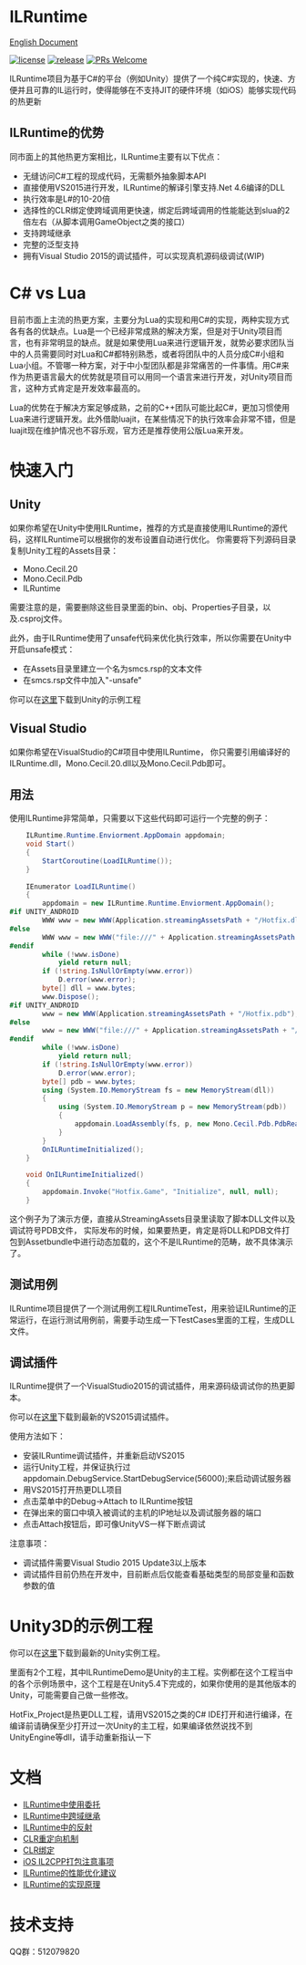ILRuntime
==========
[English Document](ReadMe-EN.md "Click here for English documents")

[![license](https://img.shields.io/badge/license-MIT-blue.png)](https://github.com/Ourpalm/ILRuntime/blob/master/LICENSE.TXT)
[![release](https://img.shields.io/badge/release-v1.1.0-blue.png)](https://github.com/Ourpalm/ILRuntime/releases)
[![PRs Welcome](https://img.shields.io/badge/PRs-welcome-blue.png)](https://github.com/Ourpalm/ILRuntime/pulls)

ILRuntime项目为基于C#的平台（例如Unity）提供了一个纯C#实现的，快速、方便并且可靠的IL运行时，使得能够在不支持JIT的硬件环境（如iOS）能够实现代码的热更新

ILRuntime的优势
----------
同市面上的其他热更方案相比，ILRuntime主要有以下优点：
* 无缝访问C#工程的现成代码，无需额外抽象脚本API
* 直接使用VS2015进行开发，ILRuntime的解译引擎支持.Net 4.6编译的DLL
* 执行效率是L#的10-20倍
* 选择性的CLR绑定使跨域调用更快速，绑定后跨域调用的性能能达到slua的2倍左右（从脚本调用GameObject之类的接口）
* 支持跨域继承
* 完整的泛型支持
* 拥有Visual Studio 2015的调试插件，可以实现真机源码级调试(WIP)

C# vs Lua
========
目前市面上主流的热更方案，主要分为Lua的实现和用C#的实现，两种实现方式各有各的优缺点。Lua是一个已经非常成熟的解决方案，但是对于Unity项目而言，也有非常明显的缺点。就是如果使用Lua来进行逻辑开发，就势必要求团队当中的人员需要同时对Lua和C#都特别熟悉，或者将团队中的人员分成C#小组和Lua小组。不管哪一种方案，对于中小型团队都是非常痛苦的一件事情。用C#来作为热更语言最大的优势就是项目可以用同一个语言来进行开发，对Unity项目而言，这种方式肯定是开发效率最高的。

Lua的优势在于解决方案足够成熟，之前的C++团队可能比起C#，更加习惯使用Lua来进行逻辑开发。此外借助luajit，在某些情况下的执行效率会非常不错，但是luajit现在维护情况也不容乐观，官方还是推荐使用公版Lua来开发。

快速入门
========
Unity
----------
如果你希望在Unity中使用ILRuntime，推荐的方式是直接使用ILRuntime的源代码，这样ILRuntime可以根据你的发布设置自动进行优化。
你需要将下列源码目录复制Unity工程的Assets目录：
* Mono.Cecil.20
* Mono.Cecil.Pdb
* ILRuntime

需要注意的是，需要删除这些目录里面的bin、obj、Properties子目录，以及.csproj文件。

此外，由于ILRuntime使用了unsafe代码来优化执行效率，所以你需要在Unity中开启unsafe模式：
* 在Assets目录里建立一个名为smcs.rsp的文本文件
* 在smcs.rsp文件中加入"-unsafe"

你可以在[这里](https://github.com/Ourpalm/ILRuntime/releases)下载到Unity的示例工程

Visual Studio
----------
如果你希望在VisualStudio的C#项目中使用ILRuntime， 你只需要引用编译好的ILRuntime.dll，Mono.Cecil.20.dll以及Mono.Cecil.Pdb即可。

用法
----------
使用ILRuntime非常简单，只需要以下这些代码即可运行一个完整的例子：
```C#
    ILRuntime.Runtime.Enviorment.AppDomain appdomain;
    void Start()
	{
	    StartCoroutine(LoadILRuntime());
	}
	
	IEnumerator LoadILRuntime()
    {
        appdomain = new ILRuntime.Runtime.Enviorment.AppDomain();
#if UNITY_ANDROID
        WWW www = new WWW(Application.streamingAssetsPath + "/Hotfix.dll");
#else
        WWW www = new WWW("file:///" + Application.streamingAssetsPath + "/Hotfix.dll");
#endif
        while (!www.isDone)
            yield return null;
        if (!string.IsNullOrEmpty(www.error))
            D.error(www.error);
        byte[] dll = www.bytes;
        www.Dispose();
#if UNITY_ANDROID
        www = new WWW(Application.streamingAssetsPath + "/Hotfix.pdb");
#else
        www = new WWW("file:///" + Application.streamingAssetsPath + "/Hotfix.pdb");
#endif
        while (!www.isDone)
            yield return null;
        if (!string.IsNullOrEmpty(www.error))
            D.error(www.error);
        byte[] pdb = www.bytes;
        using (System.IO.MemoryStream fs = new MemoryStream(dll))
        {
            using (System.IO.MemoryStream p = new MemoryStream(pdb))
            {
                appdomain.LoadAssembly(fs, p, new Mono.Cecil.Pdb.PdbReaderProvider());
            }
        }
        OnILRuntimeInitialized();
    }
	
	void OnILRuntimeInitialized()
	{
	    appdomain.Invoke("Hotfix.Game", "Initialize", null, null);
	}
```

这个例子为了演示方便，直接从StreamingAssets目录里读取了脚本DLL文件以及调试符号PDB文件， 实际发布的时候，如果要热更，肯定是将DLL和PDB文件打包到Assetbundle中进行动态加载的，这个不是ILRuntime的范畴，故不具体演示了。

测试用例
----------
ILRuntime项目提供了一个测试用例工程ILRuntimeTest，用来验证ILRuntime的正常运行，在运行测试用例前，需要手动生成一下TestCases里面的工程，生成DLL文件。

调试插件
----------
ILRuntime提供了一个VisualStudio2015的调试插件，用来源码级调试你的热更脚本。

你可以在[这里](https://github.com/Ourpalm/ILRuntime/releases)下载到最新的VS2015调试插件。

使用方法如下：

* 安装ILRuntime调试插件，并重新启动VS2015
* 运行Unity工程，并保证执行过appdomain.DebugService.StartDebugService(56000);来启动调试服务器
* 用VS2015打开热更DLL项目
* 点击菜单中的Debug->Attach to ILRuntime按钮
* 在弹出来的窗口中填入被调试的主机的IP地址以及调试服务器的端口
* 点击Attach按钮后，即可像UnityVS一样下断点调试

注意事项：

* 调试插件需要Visual Studio 2015 Update3以上版本
* 调试插件目前仍热在开发中，目前断点后仅能查看基础类型的局部变量和函数参数的值

Unity3D的示例工程
==============
你可以在[这里](https://github.com/Ourpalm/ILRuntime/releases)下载到最新的Unity实例工程。

里面有2个工程，其中ILRuntimeDemo是Unity的主工程。实例都在这个工程当中的各个示例场景中，这个工程是在Unity5.4下完成的，如果你使用的是其他版本的Unity，可能需要自己做一些修改。

HotFix_Project是热更DLL工程，请用VS2015之类的C# IDE打开和进行编译，在编译前请确保至少打开过一次Unity的主工程，如果编译依然说找不到UnityEngine等dll，请手动重新指认一下

文档
==========
* [ILRuntime中使用委托](Documents/Delegates/)
* [ILRuntime中跨域继承](Documents/Inheritance/)
* [ILRuntime中的反射](Documents/Reflections/)
* [CLR重定向机制](Documents/CLRRedirection/)
* [CLR绑定](Documents/CLRBinding/)
* [iOS IL2CPP打包注意事项](Documents/IL2CPP/)
* [ILRuntime的性能优化建议](Documents/Optimization/)
* [ILRuntime的实现原理](Documents/ILIntepreter/)

技术支持
==========

QQ群：512079820
